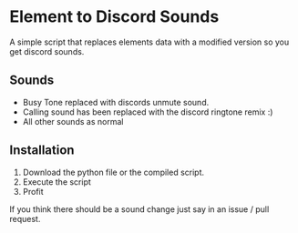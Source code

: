 # Element to Discord Sounds

A simple script that replaces elements data with a modified version so you get discord sounds.

## Sounds
* Busy Tone replaced with discords unmute sound.
* Calling sound has been replaced with the discord ringtone remix :)
* All other sounds as normal

## Installation
1. Download the python file or the compiled script.
2. Execute the script
3. Profit

If you think there should be a sound change just say in an issue / pull request.